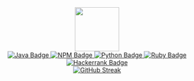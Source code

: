 <div id="header" align="center">
  <img src="https://media.giphy.com/media/M9gbBd9nbDrOTu1Mqx/giphy.gif" width="100"/>
  <div id="badges">
    <a href="https://github.com/Skullabs/kikaha">
      <img src="https://img.shields.io/badge/Java-orange?style=for-the-badge&logo=javascript&logoColor=white" alt="Java Badge"/>
    </a>
    <a href="https://www.npmjs.com/~jmilagroso">
      <img src="https://img.shields.io/badge/Javascript-green?style=for-the-badge&logo=javascript&logoColor=white" alt="NPM Badge"/>
    </a>
    <a href="https://pypi.org/user/jaym/">
      <img src="https://img.shields.io/badge/Python-blue?style=for-the-badge&logo=python&logoColor=white" alt="Python Badge"/>
    </a>
    <a href="https://rubygems.org/profiles/jmilagroso">
      <img src="https://img.shields.io/badge/Ruby-red?style=for-the-badge&logo=ruby&logoColor=white" alt="Ruby Badge"/>
    </a>
  </div>
  <a href="https://www.hackerrank.com/profile/jmilagroso">
    <img src="https://img.shields.io/badge/-Hackerrank-2EC866?style=for-the-badge&logo=HackerRank&logoColor=white" alt="Hackerrank Badge"/>
  </a>
  <br/>
  <a href="https://git.io/streak-stats"><img src="https://streak-stats.demolab.com?user=jmilagroso&short_numbers=true&mode=weekly" alt="GitHub Streak" /></a>
</div>
